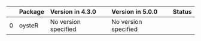 <!-- markdown-link-check-disable -->

|    | Package   | Version in 4.3.0     | Version in 5.0.0     | Status   |
|---:|:----------|:---------------------|:---------------------|:---------|
|  0 | oysteR    | No version specified | No version specified |          |
